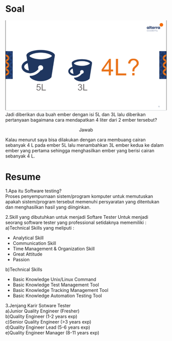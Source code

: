 # Soal
![alt text](https://github.com/aqilmurfid/qe_murfid-aqil/blob/master/3_Software%20Testing%20as%20a%20Career%20Path/screenshots/Screenshot%202022-02-23%20154600.png)
<br> Jadi diberikan dua buah ember dengan isi 5L dan 3L lalu diberikan pertanyaan bagaimana cara mendapatkan 4 liter dari 2 ember tersebut?
<p align="center">Jawab</p>
  Kalau menurut saya bisa dilakukan dengan cara membuang cairan sebanyak 4 L pada ember 5L lalu menambahkan 3L ember kedua ke dalam ember yang pertama sehingga menghasilkan ember yang berisi cairan sebanyak 4 L.<br>
  
# Resume
1.Apa itu Software testing?<br>
Proses penyempurnaan sistem/program komputer untuk memutuskan apakah sistem/program tersebut memenuhi persyaratan yang ditentukan dan menghasilkan hasil yang diinginkan.

2.Skill yang dibutuhkan untuk menjadi Softare Tester
Untuk menjadi seorang software tester yang professional setidaknya mememiliki :
a)Technical Skills yang meliputi :
- Analytical Skill
- Communication Skill
- Time Management & Organization Skill
- Great Attitude
- Passion

b)Technical Skills
- Basic Knowledge Unix/Linux Command
- Basic Knowledge Test Management Tool
- Basic Knowledge Tracking Management Tool
- Basic Knowledge Automation Testing Tool

3.Jenjang Karir Sotware Tester
<br> a)Junior Quality Engineer (Fresher)
<br> b)Quality Engineer (1-2 years exp)
<br> c)Senior Quality Engineer (>3 years exp)
<br> d)Quality Engineer Lead (5-6 years exp)
<br> e)Quality Engineer Manager (8-11 years exp)

